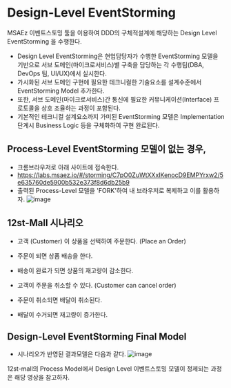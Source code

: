 # Design-Level EventStorming

MSAEz 이벤트스토밍 툴을 이용하여 DDD의 구체적설계에 해당하는 Design Level EventStorming 을 수행한다.

- Design Level EventStorming은 현업담당자가 수행한 EventStorming 모델을 기반으로 서브 도메인(마이크로서비스)별 구축을 담당하는 각 수행팀(DBA, DevOps 팀, UI/UX)에서 실시한다. 
- 가시화된 서브 도메인 구현에 필요한 테크니컬한 기술요소를 설계수준에서 EventStorming Model 추가한다.
- 또한, 서브 도메인(마이크로서비스)간 통신에 필요한 커뮤니케이션(Interface) 프로토콜을 상호 조율하는 과정이 포함된다.
- 기본적인 테크니컬 설계요소까지 가미된 EventStorming 모델은 Implementation 단계시 Business Logic 등을 구체화하여 구현 완료된다.

## Process-Level EventStorming 모델이 없는 경우,
- 크롬브라우저로 아래 사이트에 접속한다.
- https://labs.msaez.io/#/storming/C7pO0ZuWtXXxIKenocD9EMPYrxw2/5e635760de5900b532e373f8d6db25b9 
- 출력된 Process-Level 모델을 'FORK'하여 내 브라우저로 복제하고 이를 활용하자.
 ![image](https://user-images.githubusercontent.com/35618409/187016809-4c1eaf85-f9dd-4334-822c-e76da26e3723.png)


## 12st-Mall 시나리오 
- 고객 (Customer) 이 상품을 선택하여 주문한다. (Place an Order)
- 주문이 되면 상품 배송을 한다.
- 배송이 완료가 되면 상품의 재고량이 감소한다.

- 고객이 주문을 취소할 수 있다. (Customer can cancel order)
- 주문이 취소되면 배달이 취소된다.
- 배달이 수거되면 재고량이 증가한다.

## Design-Level EventStorming Final Model 
- 시나리오가 반영된 결과모델은 다음과 같다.
![image](https://user-images.githubusercontent.com/35618409/187017511-cd1fcc6a-2ecf-4f91-9c3a-134e4f84618b.png)


12st-mall의 Process Model에서 Design Level 이벤트스토밍 모델이 정제되는 과정은 해당 영상을 참고하자. 
